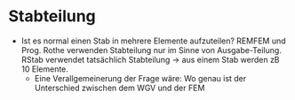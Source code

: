 # Stabteilung

- Ist es normal einen Stab in mehrere Elemente aufzuteilen? REMFEM und Prog. Rothe verwenden Stabteilung nur im Sinne von Ausgabe-Teilung. RStab verwendet tatsächlich Stabteilung -> aus einem Stab werden zB 10 Elemente.
  - Eine Verallgemeinerung der Frage wäre: Wo genau ist der Unterschied zwischen dem WGV und der FEM
